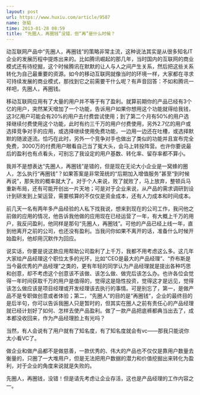 ```yaml
---
layout: post
url: https://www.huxiu.com/article/9587
name: 张韬
time: 2013-01-28 08:59
title: “先圈人，再圈钱”没错，但“再”是什么时候？
---
```

动互联网产品中“先圈人，再圈钱”的策略非常主流，这种说法其实是从很多知名IT企业的发展历程中提炼出来的。比如腾讯崛起的那几年，当时国内的互联网的商业模式还有待挖掘，这个时候腾讯在默默的让人与人之间产生关系，然后把这些关系转化为自己最重要的资源。如今的移动互联网就像当时的环境一样，大家都在寻求可持续发展的商业模式，那找到它之前需要干什么呢？有声音回答：不如和腾讯一样吧，先圈人，再圈钱。

移动互联网应用有了大量的用户并不等于有了盈利。就算前期你的产品已经有3个亿的用户，突然某天增加了一个功能，告诉用户如果你想用这个功能就得给我钱，这3亿用户可能会有20%的用户去付费尝试使用；到了第二个月有50%的用户选择继续付费使用这个功能，此时有约三千万的用户付费使用，另外2.7亿的用户或选择竞争对手的应用，或选择继续使用免费功能，一边用一边还在吐槽，或选择默默的随波逐流。恰巧在此时，另外一个竞争对手也做出了类似的功能并且宣布完全免费，3000万的付费用户眼看自己当了冤大头，会马上转投阵营。也许你要说最后的盈利也有点看头，可别忘了我设定的用户基数、转化率、留存率都不算小。

我并不是想表达“先圈人，再圈钱”是错的，但是现在无论大小企业是一窝蜂的圈人，怎么执行“再圈钱”？如果答案是非常笼统的“后期加入增值服务”甚至“到时候再说”，那失败的概率就大了。对于个人来说，败了就败了，马上放弃，整顿兵马重新布局，还有可能开创出一片天地；可是对于企业来说，从产品的需求调研到设计到研发到上架运营，需要核算的不仅仅是资金成本，还有人力成本和时间成本。

前几天一名有两年多产品经验的人私下找我说，想来到现在的公司工作，我问他之前做的应用的情况，他告诉我他做的应用现在已经运营了一年，有大概上千万的用户，我反问盈利，他同样是那句“先圈人，再圈钱”。可他的产品已经上线一年，直到他离开之前的公司，也还没有盈利。当我问你如果不离开的话，准备什么时候开始盈利，他却用沉默作为回应。

说实话，你要是说这款应用帮助公司盈利了上千万，我都不用考虑这么多。这几年大家给产品经理这个职位太多的光环，比如“CEO是最大的产品经理”、“乔布斯是当今最优秀的产品经理”之类的，更有年轻的同学认为产品经理就是提出各种巧思和创意，却不考虑这个创意该不该做、该怎么做、做完后该怎么办。也许各位会觉得一年时间获取千万的用户是值得的，觉得这是隐性投资，觉得这才是远见，觉得该怎么做应该是项目经理或开发经理该去执行的事情。可是别忘了，第一，是做产品不是专职做创意或者体验；第二，“先圈人”的目的是“再圈钱”，企业的最终目的是后半句，你可以告诉我圈人只是暂时的，但其实在圈人之前有责任心的产品经理就已经计划好了如何、怎样去使产品盈利。做了一款产品把底裤都典当出去了，成本都没收回来，作为产品经理脸上有光吗？

当然，有人会说有了用户就有了知名度，有了知名度就会有vc——那我只能说你太小看VC了。

做企业和做产品都不是做慈善，一款优秀的、伟大的产品也不仅仅是靠用户数量去衡量的，只圈了一大堆用户，但是无法把用户数据的潜力和价值挖掘出来转化为盈利，对于企业的角度来说就是失败的。

先圈人，再圈钱，没错！但是请先考虑让企业存活，这也是产品经理的工作内容之一。

